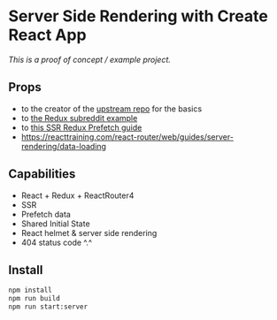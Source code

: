 # Server Side Rendering with Create React App

*This is a proof of concept / example project.*

## Props
* to the creator of the [upstream repo](https://github.com/ayroblu/ssr-create-react-app-v2) for the basics
* to [the Redux subreddit example](http://redux.js.org/docs/advanced/ExampleRedditAPI.html)
* to [this SSR Redux Prefetch guide](https://blog.tableflip.io/server-side-rendering-with-react-and-redux/)
* https://reacttraining.com/react-router/web/guides/server-rendering/data-loading

## Capabilities
* React + Redux + ReactRouter4
* SSR
* Prefetch data
* Shared Initial State
* React helmet & server side rendering
* 404 status code ^.^

## Install
``` bash
npm install
npm run build
npm run start:server
```
